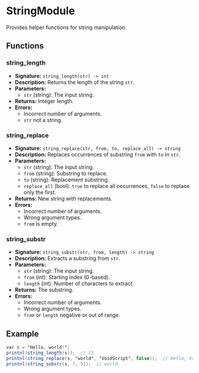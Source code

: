  # StringModule

 Provides helper functions for string manipulation.

 ## Functions

 ### string_length

 - **Signature:** `string_length(str) -> int`
 - **Description:** Returns the length of the string `str`.
 - **Parameters:**
   - `str` (string): The input string.
 - **Returns:** Integer length.
 - **Errors:**
   - Incorrect number of arguments.
   - `str` not a string.

 ### string_replace

 - **Signature:** `string_replace(str, from, to, replace_all) -> string`
 - **Description:** Replaces occurrences of substring `from` with `to` in `str`.
 - **Parameters:**
   - `str` (string): The input string.
   - `from` (string): Substring to replace.
   - `to` (string): Replacement substring.
   - `replace_all` (bool): `true` to replace all occurrences, `false` to replace only the first.
 - **Returns:** New string with replacements.
 - **Errors:**
   - Incorrect number of arguments.
   - Wrong argument types.
   - `from` is empty.

 ### string_substr

 - **Signature:** `string_substr(str, from, length) -> string`
 - **Description:** Extracts a substring from `str`.
 - **Parameters:**
   - `str` (string): The input string.
   - `from` (int): Starting index (0-based).
   - `length` (int): Number of characters to extract.
 - **Returns:** The substring.
 - **Errors:**
   - Incorrect number of arguments.
   - Wrong argument types.
   - `from` or `length` negative or out of range.

 ## Example

 ```vs
 var s = "Hello, world!";
 printnl(string_length(s));  // 13
 printnl(string_replace(s, "world", "VoidScript", false));  // Hello, VoidScript!
 printnl(string_substr(s, 7, 5));  // world
 ```